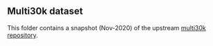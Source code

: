 Multi30k dataset
--

This folder contains a snapshot (Nov-2020) of the upstream [multi30k repository](https://github.com/multi30k/dataset).
